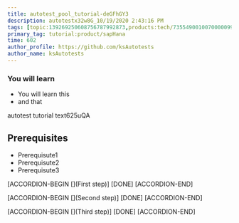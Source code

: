 ```yaml
---
title: autotest_pool_tutorial-deGFhGY3
description: autotestx32w8G_10/19/2020 2:43:16 PM
tags: [topic:139269250608756787992873,products:tech/73554900100700000996,tutorial:experience/advanced]
primary_tag: tutorial:product/sapHana
time: 602
author_profile: https://github.com/ksAutotests
author_name: ksAutotests
---
```

### You will learn
- You will learn this
- and that

autotest tutorial text625uQA

## Prerequisites
- Prerequisute1
- Prerequisute2
- Prerequisute3

[ACCORDION-BEGIN [](First step)]
[DONE]
[ACCORDION-END]

[ACCORDION-BEGIN [](Second step)]
[DONE]
[ACCORDION-END]

[ACCORDION-BEGIN [](Third step)]
[DONE]
[ACCORDION-END]

